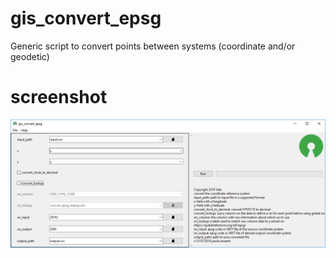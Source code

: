 # gis_convert_epsg
Generic script to convert points between systems (coordinate and/or geodetic)

# screenshot
![screenshot1](screenshot1.png?raw=true)
